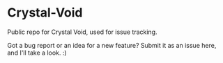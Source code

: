 # Crystal-Void
Public repo for Crystal Void, used for issue tracking.

Got a bug report or an idea for a new feature? Submit it as an issue here, and I'll take a look. :)
